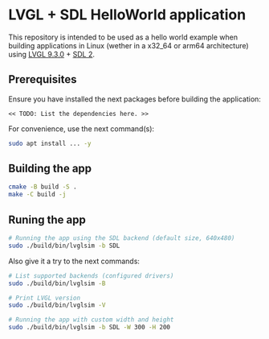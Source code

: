 # LVGL + SDL HelloWorld application

This repository is intended to be used as a hello world example when building applications in Linux (wether in a x32_64 or arm64 architecture) using [LVGL 9.3.0](https://lvgl.io/) + [SDL 2](https://wiki.libsdl.org/SDL2).


## Prerequisites

Ensure you have installed the next packages before building the application:

    << TODO: List the dependencies here. >>

For convenience, use the next command(s):

```bash
sudo apt install ... -y
```


## Building the app

```bash
cmake -B build -S .
make -C build -j
```


## Runing the app

```bash
# Running the app using the SDL backend (default size, 640x480)
sudo ./build/bin/lvglsim -b SDL
```

Also give it a try to the next commands:

```bash
# List supported backends (configured drivers)
sudo ./build/bin/lvglsim -B

# Print LVGL version
sudo ./build/bin/lvglsim -V

# Running the app with custom width and height
sudo ./build/bin/lvglsim -b SDL -W 300 -H 200
```